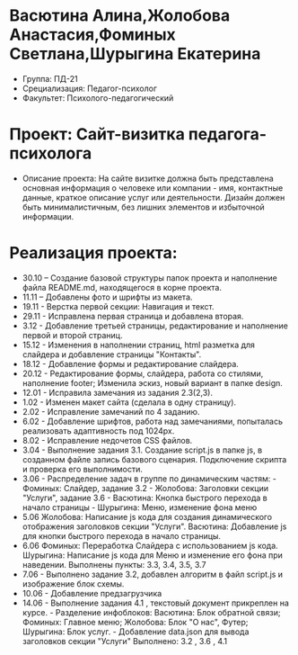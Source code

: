 # Васютина Алина,Жолобова Анастасия,Фоминых Светлана,Шурыгина Екатерина
- Группа: ПД-21
- Срециализация: Педагог-психолог
- Факультет: Психолого-педагогический 
# Проект: Сайт-визитка педагога-психолога
- Описание проекта: На сайте визитке должна быть представлена основная информация 
о человеке или компании - имя, контактные данные, краткое описание услуг или деятельности.
Дизайн должен быть минималистичным, без лишних элементов и избыточной информации.
# Реализация проекта:
- 30.10 – Создание базовой структуры папок проекта и наполнение файла README.md, находящегося в корне  проекта.
- 11.11 – Добавлены фото и шрифты из макета.
- 19.11 - Верстка первой секции: Навигация и текст.
- 29.11 - Исправлена первая страница и добавлена вторая.
- 3.12 - Добавление третьей страницы, редактирование и наполнение первой и второй страниц.
- 15.12 - Изменения в наполнении страниц, html разметка для слайдера и добавление страницы "Контакты".
- 18.12 - Добавление формы и редактирование слайдера.
- 20.12 - Редактирование формы, слайдера, работа со стилями, наполнение footer; Изменила эскиз, новый вариант в папке design. 
- 12.01 - Исправила замечания из задания 2.3(2,3).
- 1.02 - Изменен макет сайта (сделала в одну страницу).
- 2.02 - Исправление замечаний по 4 заданию.
- 6.02 - Добавление шрифтов, работа над замечаниями, попыталась реализовать адаптивность под 1024px.
- 8.02 - Исправление недочетов CSS файлов.
- 3.04 - Выполнение задания 3.1. Создание script.js в папке js, в созданном файле запись базового сценария. Подключение скрипта и проверка его выполнимости.
- 3.06 - Распределение задач в группе по динамическим частям:
       - Фоминых: Слайдер, задание 3.2
       - Жолобова: Заголовки секции "Услуги", задание 3.6
       - Васютина: Кнопка быстрого перехода в начало страницы
       - Шурыгина: Меню, изменение фона меню
- 5.06 Жолобова: Написание js кода для создания динамического отображения заголовков секции "Услуги".
       Васютина: Добавление js для кнопки быстрого перехода в начало страницы.
- 6.06 Фоминых: Переработка Слайдера с использованием js кода.
       Шурыгина: Написание js кода для Меню и изменение его фона при наведении.
       Выполнены пункты: 3.3, 3.4, 3.5, 3.7
- 7.06 - Выполнено задание 3.2, добавлен алгоритм в файл script.js и изображение блок схемы.
- 10.06 - Добавление предзагрузчика
- 14.06 - Выполнение задания 4.1 , текстовый документ прикреплен на курсе.
        - Разделение инфоблоков: 
          Васютина: Блок обратной связи;
          Фоминых: Главное меню;
          Жолобова: Блок "О нас", Футер;
          Шурыгина: Блок услуг.
        - Добавление data.json для вывода заголовков секции "Услуги"
       Выполнено: 3.2 , 3.6 , 4.1